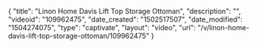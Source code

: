 {
    "title": "Linon Home Davis Lift Top Storage Ottoman",
    "description": "",
    "videoid": "109962475",
    "date_created": "1502517507",
    "date_modified": "1504274075",
    "type": "captivate",
    "layout": "video",
    "url": "\/v\/linon-home-davis-lift-top-storage-ottoman\/109962475"
}